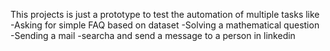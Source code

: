 This projects is just a prototype to test the automation of multiple tasks like
-Asking for simple FAQ based on dataset
-Solving a mathematical question
-Sending a mail
-searcha and send a message to a person in linkedin
